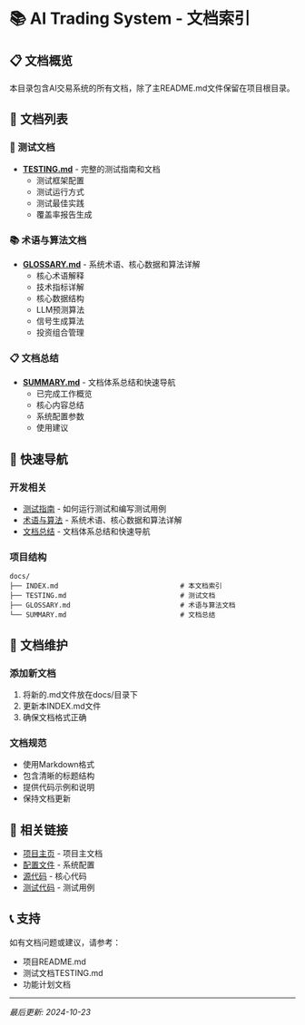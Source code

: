 # 📚 AI Trading System - 文档索引

## 📋 文档概览

本目录包含AI交易系统的所有文档，除了主README.md文件保留在项目根目录。

## 📖 文档列表

### 🧪 测试文档
- **[TESTING.md](TESTING.md)** - 完整的测试指南和文档
  - 测试框架配置
  - 测试运行方式
  - 测试最佳实践
  - 覆盖率报告生成

### 📚 术语与算法文档
- **[GLOSSARY.md](GLOSSARY.md)** - 系统术语、核心数据和算法详解
  - 核心术语解释
  - 技术指标详解
  - 核心数据结构
  - LLM预测算法
  - 信号生成算法
  - 投资组合管理

### 📋 文档总结
- **[SUMMARY.md](SUMMARY.md)** - 文档体系总结和快速导航
  - 已完成工作概览
  - 核心内容总结
  - 系统配置参数
  - 使用建议



## 🚀 快速导航

### 开发相关
- [测试指南](TESTING.md) - 如何运行测试和编写测试用例
- [术语与算法](GLOSSARY.md) - 系统术语、核心数据和算法详解
- [文档总结](SUMMARY.md) - 文档体系总结和快速导航

### 项目结构
```
docs/
├── INDEX.md                              # 本文档索引
├── TESTING.md                            # 测试文档
├── GLOSSARY.md                           # 术语与算法文档
└── SUMMARY.md                            # 文档总结
```

## 📝 文档维护

### 添加新文档
1. 将新的.md文件放在docs/目录下
2. 更新本INDEX.md文件
3. 确保文档格式正确

### 文档规范
- 使用Markdown格式
- 包含清晰的标题结构
- 提供代码示例和说明
- 保持文档更新

## 🔗 相关链接

- [项目主页](../README.md) - 项目主文档
- [配置文件](../config/) - 系统配置
- [源代码](../src/) - 核心代码
- [测试代码](../tests/) - 测试用例

## 📞 支持

如有文档问题或建议，请参考：
- 项目README.md
- 测试文档TESTING.md
- 功能计划文档

---

*最后更新: 2024-10-23*
